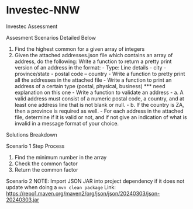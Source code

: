 # Investec-NNW
Investec Assessment

Assesment Scenarios Detailed Below
1. Find the highest common for a given array of integers
2. Given the attached addresses.json file which contains an array of address, do the following:
   Write a function to return a pretty print version of an address in the format: 
         - Type: Line details - city - province/state - postal code – country
         - Write a function to pretty print all the addresses in the attached file
         - Write a function to print an address of a certain type (postal, physical, business) *** need explanation on this one
         - Write a function to validate an address
         - a. A valid address must consist of a numeric postal code, a country, and at least one address line that is not blank or null.
         - b. If the country is ZA, then a province is required as well.
         - For each address in the attached file, determine if it is valid or not, and if not give an indication of what is invalid in a message format of your choice.

Solutions Breakdown

Scenario 1
Step Process
1. Find the minimum number in the array
2. Check the common factor
3. Return the common factor

Scenario 2
NOTE: Import JSON JAR into project dependency if it does not update when doing a `mvn clean package`
Link: https://repo1.maven.org/maven2/org/json/json/20240303/json-20240303.jar

